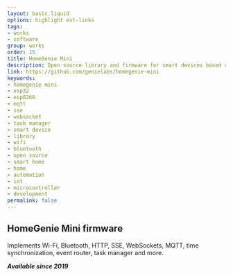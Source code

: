 ```yaml
---
layout: basic.liquid
options: highlight ext-links
tags:
- works
- software
group: works
order: 15
title: HomeGenie Mini
description: Open source library and firmware for smart devices based on ESP32 / ESP8266 microcontrollers.
link: https://github.com/genielabs/homegenie-mini
keywords:
- homegenie mini
- esp32
- esp8266
- mqtt
- sse
- websocket
- task manager
- smart device
- library
- wifi
- bluetooth
- open source
- smart home
- home
- automation
- iot
- microcontroller
- development
permalink: false
---
```


## HomeGenie Mini firmware

Implements Wi-Fi, Bluetooth, HTTP, SSE, WebSockets, MQTT, time synchronization, event router, task manager and more.

***Available since 2019***
